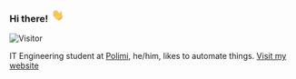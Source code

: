 ### Hi there! <img src="wave.gif" height="25px"> 
![Visitor](https://visitor-badge.laobi.icu/badge?page_id=frephs.frephs)

IT Engineering student at [Polimi](https://polimi.it), he/him, likes to automate things. 
[Visit my website](https://frephs.github.io/frephs)

<!--![Top Langs](https://github-readme-stats.vercel.app/api/top-langs/?username=frephs&layout=compact)
<a href="mailto:francesccogenovese@duck.com">![francescogenovese@duck.com](https://img.shields.io/badge/Gmail-D14836?style=for-the-badge&logo=gmail&logoColor=white)</a>
<!--
**frephs/frephs** is a ✨ _special_ ✨ repository because its `README.md` (this file) appears on your GitHub profile.

Here are some ideas to get you started:

- 🔭 I’m currently working on ...
- 🌱 I’m currently learning ...
- 👯 I’m looking to collaborate on ...
- 🤔 I’m looking for help with ...
- 💬 Ask me about ...
- 📫 How to reach me: ...
- 😄 Pronouns: he/him
- ⚡ Fun fact: ...
-->
